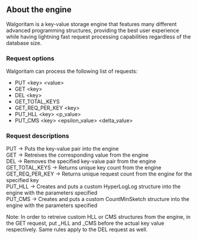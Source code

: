 ## About the engine

Walgoritam is a key-value storage engine that features many different advanced programming structures, providing the best user experience while having lightning fast request processing capabilities regardless of the database size.  

### Request options

Walgoritam can process the following list of requests:  
- PUT \<key\> \<value\>  
- GET \<key\>  
- DEL \<key\>  
- GET_TOTAL_KEYS  
- GET_REQ_PER_KEY \<key\>  
- PUT_HLL \<key\> \<p_value\> 
- PUT_CMS \<key\> \<epsilon_value\> \<delta_value\>

### Request descriptions

PUT -> Puts the key-value pair into the engine  
GET -> Retreives the corresponding value from the engine  
DEL -> Removes the specified key-value pair from the engine  
GET_TOTAL_KEYS -> Returns unique key count from the engine  
GET_REQ_PER_KEY -> Returns unique request count from the engine for the specified key  
PUT_HLL -> Creates and puts a custom HyperLogLog structure into the engine with the parameters specified  
PUT_CMS -> Creates and puts a custom CountMinSketch structure into the engine with the parameters specified  

Note: In order to retreive custom HLL or CMS structures from the engine, in the GET request, put \_HLL and \_CMS before the actual key value respectively. Same rules apply to the DEL request as well.
